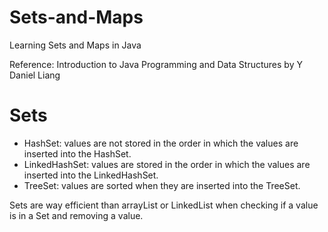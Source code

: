 # Sets-and-Maps
Learning Sets and Maps in Java

Reference: Introduction to Java Programming and Data Structures by Y Daniel Liang

# Sets 
- HashSet: values are not stored in the order in which the values are inserted into the HashSet.
- LinkedHashSet: values are stored in the order in which the values are inserted into the LinkedHashSet.
- TreeSet: values are sorted when they are inserted into the TreeSet.

Sets are way efficient than arrayList or LinkedList when checking if a value is in a Set and removing a value.
